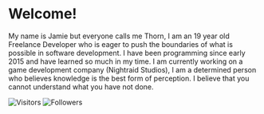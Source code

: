 # Welcome!
My name is Jamie but everyone calls me Thorn, I am an 19 year old Freelance Developer who is eager to push the boundaries of what is possible in software development. I have been programming since early 2015 and have learned so much in my time. I am currently working on a game development company (Nightraid Studios), I am a determined person who believes knowledge is the best form of perception. I believe that you cannot understand what you have not done.


![Visitors](https://visitor-badge.laobi.icu/badge?page_id=GuildedThorn.GuildedThorn)
![Followers](https://img.shields.io/github/followers/GuildedThorn?label=Followers&style=social)
